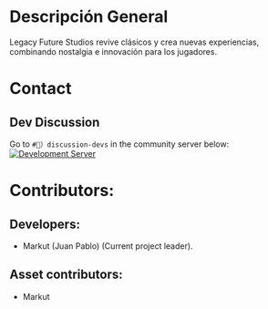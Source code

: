 # Descripción General
Legacy Future Studios revive clásicos y crea nuevas experiencias, combinando nostalgia e innovación para los jugadores.

# Contact
## Dev Discussion
Go to `#🚨）discussion-devs` in the community server below:  
<a href="https://discord.gg/kFejqnkeTy"><img src="https://cdn.discordapp.com/attachments/1339229130071212103/1339644179466158182/68747470733a2f2f646973636f72646170702e636f6d2f6170692f6775696c64732f3733353234343834323932313039393432372f7769646765742e706e673f7374796c653d62616e6e657233.png?ex=67af785d&is=67ae26dd&hm=fa9684a7b1e02ab295dc11d2e688bb3dd7d72eec874177081dcb68ed1c42e9c4&" alt="Development Server"></a>

# Contributors:
## Developers:
* Markut (Juan Pablo) (Current project leader).
## Asset contributors:
* Markut
